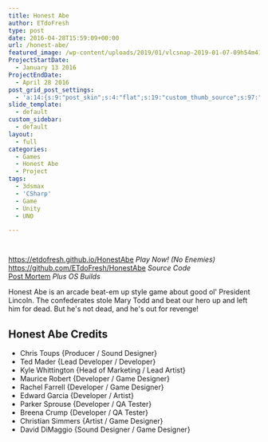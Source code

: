 ```yaml
---
title: Honest Abe
author: ETdoFresh
type: post
date: 2016-04-28T15:59:09+00:00
url: /honest-abe/
featured_image: /wp-content/uploads/2019/01/vlcsnap-2019-01-07-09h54m41s783-1200x675.png
ProjectStartDate:
  - January 13 2016
ProjectEndDate:
  - April 28 2016
post_grid_post_settings:
  - 'a:14:{s:9:"post_skin";s:4:"flat";s:19:"custom_thumb_source";s:97:"https://www.etdofresh.com/wp-content/plugins/post-grid/assets/frontend/css/images/placeholder.png";s:16:"thumb_custom_url";s:0:"";s:17:"font_awesome_icon";s:0:"";s:23:"font_awesome_icon_color";s:0:"";s:22:"font_awesome_icon_size";s:0:"";s:17:"custom_youtube_id";s:0:"";s:15:"custom_vimeo_id";s:0:"";s:21:"custom_dailymotion_id";s:0:"";s:14:"custom_mp3_url";s:0:"";s:20:"custom_soundcloud_id";s:0:"";s:16:"custom_video_MP4";s:0:"";s:16:"custom_video_OGV";s:0:"";s:17:"custom_video_WEBM";s:0:"";}'
slide_template:
  - default
custom_sidebar:
  - default
layout:
  - full
categories:
  - Games
  - Honest Abe
  - Project
tags:
  - 3dsmax
  - 'CSharp'
  - Game
  - Unity
  - UNO

---
```

<div class="wp-block-columns has-2-columns">
  <div class="wp-block-column">
    <figure class="wp-block-image"><a href="https://www.etdofresh.com/wp-content/uploads/2019/01/vlcsnap-2019-01-07-09h54m41s783.png"><img class="wp-image-1451" src="https://www.etdofresh.com/wp-content/uploads/2019/01/vlcsnap-2019-01-07-09h54m41s783-1024x576.png" alt="" srcset="http://localhost/wp-content/uploads/2019/01/vlcsnap-2019-01-07-09h54m41s783-1024x576.png 1024w, http://localhost/wp-content/uploads/2019/01/vlcsnap-2019-01-07-09h54m41s783-1080x608.png 1080w, http://localhost/wp-content/uploads/2019/01/vlcsnap-2019-01-07-09h54m41s783-300x169.png 300w, http://localhost/wp-content/uploads/2019/01/vlcsnap-2019-01-07-09h54m41s783-768x432.png 768w, http://localhost/wp-content/uploads/2019/01/vlcsnap-2019-01-07-09h54m41s783-1200x675.png 1200w, http://localhost/wp-content/uploads/2019/01/vlcsnap-2019-01-07-09h54m41s783.png 1920w" sizes="(max-width: 1024px) 100vw, 1024px" /></a></figure>
  </div>
  
  <div class="wp-block-column">
    <figure class="wp-block-image"><a href="https://www.etdofresh.com/wp-content/uploads/2019/01/vlcsnap-2019-01-07-09h56m19s141.png"><img class="wp-image-1452" src="https://www.etdofresh.com/wp-content/uploads/2019/01/vlcsnap-2019-01-07-09h56m19s141-1024x576.png" alt="" srcset="http://localhost/wp-content/uploads/2019/01/vlcsnap-2019-01-07-09h56m19s141-1024x576.png 1024w, http://localhost/wp-content/uploads/2019/01/vlcsnap-2019-01-07-09h56m19s141-300x169.png 300w, http://localhost/wp-content/uploads/2019/01/vlcsnap-2019-01-07-09h56m19s141-768x432.png 768w, http://localhost/wp-content/uploads/2019/01/vlcsnap-2019-01-07-09h56m19s141-1200x675.png 1200w, http://localhost/wp-content/uploads/2019/01/vlcsnap-2019-01-07-09h56m19s141.png 1920w" sizes="(max-width: 1024px) 100vw, 1024px" /></a></figure>
  </div>
</div>

<p class="SoftwareLink">
  <a href="https://etdofresh.github.io/HonestAbe">https://etdofresh.github.io/HonestAbe</a> <em>Play Now! (No Enemies)</em><br /><a href="https://github.com/ETdoFresh/HonestAbe">https://github.com/ETdoFresh/HonestAbe</a> <em>Source Code</em><br /><a href="https://www.etdofresh.com/honest-abe-post-mortem-game-dev-meetup/">Post Mortem</a> <em>Plus OS Builds</em>
</p>

Honest Abe is an arcade beat-em up style game about good ol' President Lincoln. The confederates stole Mary Todd and beat our hero up and left him for dead. But he's not dead, and he's out for revenge!

<!--more-->

## Honest Abe Credits

  * Chris Toups {Producer / Sound Designer}
  * Ted Mader {Lead Developer / Developer}
  * Kyle Whittington {Head of Marketing / Lead Artist}
  * Maurice Robert {Developer / Game Designer}
  * Rachel Farrell {Developer / Game Designer}
  * Edward Garcia {Developer / Artist}
  * Parker Sprouse {Developer / QA Tester}
  * Breena Crump {Developer / QA Tester}
  * Christian Simmers {Artist / Game Designer}
  * David DiMaggio {Sound Designer / Game Designer}